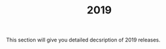 ﻿---
title: "2019"
toc: true
tag: developers
category: "release-notes"
menus: 
    AECreleasenotes:
        title: "2019"
        weight: 3
        icon: fa fa-wpexplorer
        identifier: 2019Release
---

This section will give you detailed decsription of 2019 releases.

